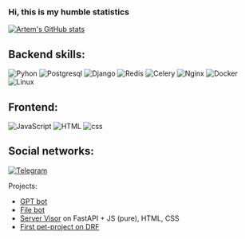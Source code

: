 ### Hi, this is my humble statistics

[![Artem's GitHub stats](https://github-readme-stats.vercel.app/api?username=artem-git-hub&count_private=true&show_icons=true)](https://github.com/anuraghazra/github-readme-stats)

## Backend skills:
![Pyhon](https://img.shields.io/badge/-Python-090909?style=for-the-badge&logo=python&logoColor=40cf93)
![Postgresql](https://img.shields.io/badge/-PostgreSQL-090909?style=for-the-badge&logo=postgresql&logoColor=03eaff)
![Django](https://img.shields.io/badge/-Django-090909?style=for-the-badge&logo=Django&logoColor=00521d)
![Redis](https://img.shields.io/badge/-Redis-090909?style=for-the-badge&logo=Redis&logoColor=FF0000)
![Celery](https://img.shields.io/badge/-Celery-090909?style=for-the-badge&logo=Celery&logoColor=green)
![Nginx](https://img.shields.io/badge/-Nginx-090909?style=for-the-badge&logo=Nginx&logoColor=12700f)
![Docker](https://img.shields.io/badge/-Docker-090909?style=for-the-badge&logo=Docker&logoColor=006eff)
![Linux](https://img.shields.io/badge/-Linux-090909?style=for-the-badge&logo=Linux&logoColor=ffffff)

## Frontend:
![JavaScript](https://img.shields.io/badge/-JavaScript-090909?style=for-the-badge&logo=JavaScript&logoColor=E9D54D)
![HTML](https://img.shields.io/badge/-HTML-090909?style=for-the-badge&logo=html&logoColor=000000)
![css](https://img.shields.io/badge/-css-090909?style=for-the-badge&logo=css=6296CC)


## Social networks:

[![Telegram](https://img.shields.io/badge/-Telegram-090909?style=for-the-badge&logo=telegram&logoColor=27A0D9)](https://t.me/cha_artem)

Projects:
- [GPT bot](https://github.com/artem-git-hub/g2y)
- [File bot](https://github.com/artem-git-hub/files_bot_public)
- [Server Visor](https://github.com/artem-git-hub/server_visor_public) on FastAPI + JS (pure), HTML, CSS
- [First pet-project on DRF](https://github.com/artem-git-hub/personal_portfolio)
